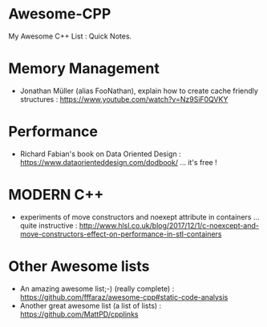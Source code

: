 # Awesome-CPP
My Awesome C++ List : Quick Notes.


# Memory Management

* Jonathan Müller (alias FooNathan), explain how to create cache friendly structures : https://www.youtube.com/watch?v=Nz9SiF0QVKY

# Performance 
 * Richard Fabian's book on Data Oriented Design : https://www.dataorienteddesign.com/dodbook/ ... it's free !
 
 # MODERN C++
 
* experiments of move constructors and noexept attribute in containers ... quite instructive : http://www.hlsl.co.uk/blog/2017/12/1/c-noexcept-and-move-constructors-effect-on-performance-in-stl-containers

# Other Awesome lists
* An amazing awesome list;-) (really complete) : https://github.com/fffaraz/awesome-cpp#static-code-analysis
* Another great awesome list (a list of lists) : https://github.com/MattPD/cpplinks
